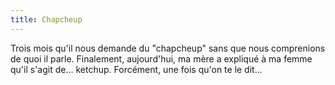 ```yaml
---
title: Chapcheup
---
```


Trois mois qu'il nous demande du "chapcheup" sans que nous comprenions de quoi
il parle. Finalement, aujourd'hui, ma mère a expliqué à ma femme qu'il s'agit
de... ketchup. Forcément, une fois qu'on te le dit...
